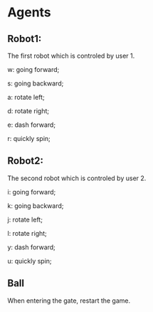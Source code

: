 # Agents
## Robot1:
The first robot which is controled by user 1. 

w: going forward;

s: going backward;

a: rotate left;

d: rotate right;

e: dash forward;

r: quickly spin;

## Robot2:
The second robot which is controled by user 2. 

i: going forward;

k: going backward;

j: rotate left;

l: rotate right;

y: dash forward;

u: quickly spin;

## Ball
When entering the gate, restart the game.

